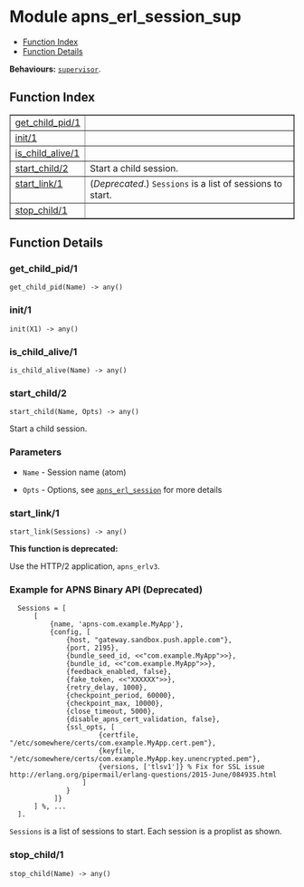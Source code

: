 

# Module apns_erl_session_sup #
* [Function Index](#index)
* [Function Details](#functions)

__Behaviours:__ [`supervisor`](supervisor.md).

<a name="index"></a>

## Function Index ##


<table width="100%" border="1" cellspacing="0" cellpadding="2" summary="function index"><tr><td valign="top"><a href="#get_child_pid-1">get_child_pid/1</a></td><td></td></tr><tr><td valign="top"><a href="#init-1">init/1</a></td><td></td></tr><tr><td valign="top"><a href="#is_child_alive-1">is_child_alive/1</a></td><td></td></tr><tr><td valign="top"><a href="#start_child-2">start_child/2</a></td><td>Start a child session.</td></tr><tr><td valign="top"><a href="#start_link-1">start_link/1</a></td><td>(<em>Deprecated</em>.) <code>Sessions</code> is a list of sessions to start.</td></tr><tr><td valign="top"><a href="#stop_child-1">stop_child/1</a></td><td></td></tr></table>


<a name="functions"></a>

## Function Details ##

<a name="get_child_pid-1"></a>

### get_child_pid/1 ###

`get_child_pid(Name) -> any()`

<a name="init-1"></a>

### init/1 ###

`init(X1) -> any()`

<a name="is_child_alive-1"></a>

### is_child_alive/1 ###

`is_child_alive(Name) -> any()`

<a name="start_child-2"></a>

### start_child/2 ###

`start_child(Name, Opts) -> any()`

Start a child session.


### <a name="Parameters">Parameters</a> ###


* `Name` - Session name (atom)

* `Opts` - Options, see [`apns_erl_session`](apns_erl_session.md) for more details


<a name="start_link-1"></a>

### start_link/1 ###

`start_link(Sessions) -> any()`

__This function is deprecated:__

Use the HTTP/2 application, `apns_erlv3`.


### <a name="Example_for_APNS_Binary_API_(Deprecated)">Example for APNS Binary API (Deprecated)</a> ###

```
  Sessions = [
      [
          {name, 'apns-com.example.MyApp'},
          {config, [
              {host, "gateway.sandbox.push.apple.com"},
              {port, 2195},
              {bundle_seed_id, <<"com.example.MyApp">>},
              {bundle_id, <<"com.example.MyApp">>},
              {feedback_enabled, false},
              {fake_token, <<"XXXXXX">>},
              {retry_delay, 1000},
              {checkpoint_period, 60000},
              {checkpoint_max, 10000},
              {close_timeout, 5000},
              {disable_apns_cert_validation, false},
              {ssl_opts, [
                      {certfile, "/etc/somewhere/certs/com.example.MyApp.cert.pem"},
                      {keyfile, "/etc/somewhere/certs/com.example.MyApp.key.unencrypted.pem"},
                      {versions, ['tlsv1']} % Fix for SSL issue http://erlang.org/pipermail/erlang-questions/2015-June/084935.html
                  ]
              }
           ]}
      ] %, ...
  ].
```


`Sessions` is a list of sessions to start. Each session is a
proplist as shown.

<a name="stop_child-1"></a>

### stop_child/1 ###

`stop_child(Name) -> any()`


